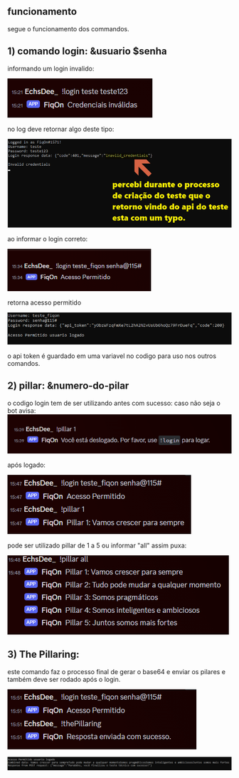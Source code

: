 ## funcionamento
segue o funcionamento dos commandos.
## 1) comando login: &usuario $senha


informando um login invalido: 

![alt text](images/image-6.png)

no log deve retornar algo deste tipo:

![alt text](images/image-7.png)

ao informar o login correto:

![alt text](images/image-8.png)

retorna acesso permitido

![alt text](images/image-9.png)

o api token é guardado em uma variavel no codigo para uso nos outros comandos.

## 2) pillar: &numero-do-pilar
o codigo login tem de ser utilizando antes com sucesso:
caso não seja o bot avisa:
![alt text](images/image-10.png)

após logado:

![alt text](images/image-11.png)

 pode ser utilizado pillar de 1 a 5 ou informar "all" assim puxa:

 ![alt text](images/image-12.png)

## 3) The Pillaring:

este comando faz o processo final de gerar o base64 e enviar os pilares e também deve ser rodado após o login.

![alt text](images/image-13.png)

![alt text](images/image-14.png)
